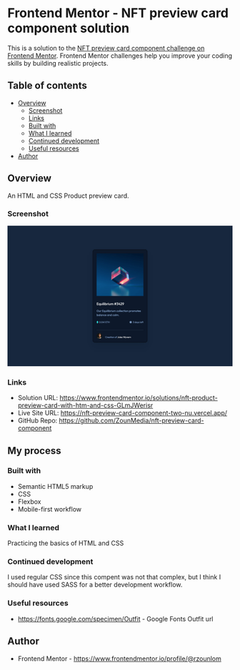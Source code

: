 # Frontend Mentor - NFT preview card component solution

This is a solution to the [NFT preview card component challenge on Frontend Mentor](https://www.frontendmentor.io/challenges/nft-preview-card-component-SbdUL_w0U). Frontend Mentor challenges help you improve your coding skills by building realistic projects.

## Table of contents

- [Overview](#overview)
  - [Screenshot](#screenshot)
  - [Links](#links)
  - [Built with](#built-with)
  - [What I learned](#what-i-learned)
  - [Continued development](#continued-development)
  - [Useful resources](#useful-resources)
- [Author](#author)

## Overview

An HTML and CSS Product preview card.

### Screenshot

![](./assets/img/screenshot.jpeg)

### Links

- Solution URL: https://www.frontendmentor.io/solutions/nft-product-preview-card-with-htm-and-css-GLmJWerisr
- Live Site URL: https://nft-preview-card-component-two-nu.vercel.app/
- GitHub Repo: https://github.com/ZounMedia/nft-preview-card-component

## My process

### Built with

- Semantic HTML5 markup
- CSS
- Flexbox
- Mobile-first workflow

### What I learned

Practicing the basics of HTML and CSS

### Continued development

I used regular CSS since this compent was not that complex, but I think I should have used SASS for a better development workflow.

### Useful resources

- https://fonts.google.com/specimen/Outfit - Google Fonts Outfit url

## Author

- Frontend Mentor - https://www.frontendmentor.io/profile/@rzounlom
